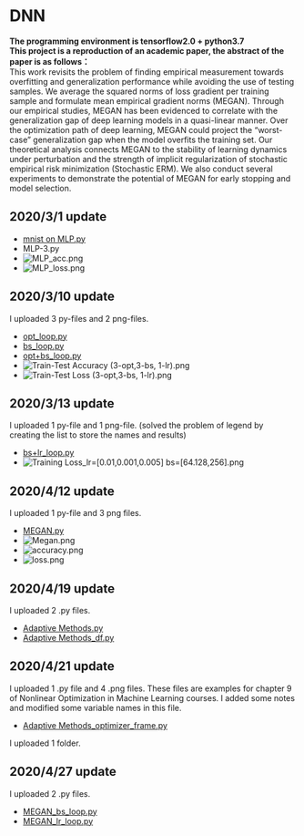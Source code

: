 # DNN

**The programming environment is tensorflow2.0 + python3.7**  
**This project is a reproduction of an academic paper, the abstract of the paper is as follows：**  
This work revisits the problem of finding empirical measurement towards overfitting and generalization performance while avoiding the use of testing samples. We average the squared norms of loss gradient per training sample and formulate mean empirical gradient norms (MEGAN). Through our empirical studies, MEGAN has been evidenced to correlate with the generalization gap of deep learning models in a quasi-linear manner. Over the optimization path of deep learning, MEGAN could project the “worst-case” generalization gap when the model overfits the training set. Our theoretical analysis connects MEGAN to the stability of learning dynamics under perturbation and the strength of implicit regularization of stochastic empirical risk minimization (Stochastic ERM). We also conduct several experiments to demonstrate the potential of MEGAN for early stopping and model selection.

## 2020/3/1 update

- [mnist on MLP.py](https://github.com/JialiZhang1016/DNN/blob/master/DNN/minist%20on%20MLP.py)
- MLP-3.py
- ![MLP_acc.png](https://github.com/JialiZhang1016/DNN/blob/master/DNN/MLP_acc.png "MLP_acc.png")
- ![MLP_loss.png](https://github.com/JialiZhang1016/DNN/blob/master/DNN/MLP_loss.png "MLP_loss.png")


## 2020/3/10 update

I uploaded 3 py-files and 2 png-files.

- [opt_loop.py](https://github.com/JialiZhang1016/DNN/blob/master/DNN/opt_loop.py)  
- [bs_loop.py](https://github.com/JialiZhang1016/DNN/blob/master/DNN/bs_loop.py)   
- [opt+bs_loop.py](https://github.com/JialiZhang1016/DNN/blob/master/DNN/opt+bs_loop.py)  
- ![Train-Test Accuracy (3-opt,3-bs, 1-lr).png](https://github.com/JialiZhang1016/DNN/blob/master/DNN/Train-Test%20Accuracy%20(3-opt%2C3-bs%2C%201-lr).png "Train-Test Accuracy (3-opt,3-bs, 1-lr).png")
- ![Train-Test Loss (3-opt,3-bs, 1-lr).png](https://github.com/JialiZhang1016/DNN/blob/master/DNN/Train-Test%20Loss%20(3-opt%2C3-bs%2C%201-lr).png "Train-Test Loss (3-opt,3-bs, 1-lr).png")


## 2020/3/13 update

I uploaded 1 py-file and 1 png-file. (solved the problem of legend by creating the list to store the names and results)

- [bs+lr_loop.py](https://github.com/JialiZhang1016/DNN/blob/master/DNN/bs+lr_loop.py)  
- ![Training Loss_lr=[0.01,0.001,0.005] bs=[64.128,256].png](https://github.com/JialiZhang1016/DNN/blob/master/DNN/training_loss_lr%3D%5B0.01%2C%200.001%2C%200.005%5D_bs%3D%5B64%2C%20128%2C%20256%5D.png "Training Loss_lr=[0.01,0.001,0.005] bs=[64.128,256].png")


## 2020/4/12 update

I uploaded 1 py-file and 3 png files.

- [MEGAN.py](https://github.com/JialiZhang1016/DNN/blob/master/DNN/MEGAN.py)
- ![Megan.png](https://github.com/JialiZhang1016/DNN/blob/master/DNN/Megan.png "Megan.png")
- ![accuracy.png](https://github.com/JialiZhang1016/DNN/blob/master/DNN/accuracy.png "accuracy.png")
- ![loss.png](https://github.com/JialiZhang1016/DNN/blob/master/DNN/loss.png "loss.png")


## 2020/4/19 update

I uploaded 2 .py files.

- [Adaptive Methods.py](https://github.com/JialiZhang1016/DNN/blob/master/DNN/Adaptive%20Methods.py)
- [Adaptive Methods_df.py](https://github.com/JialiZhang1016/DNN/blob/master/DNN/Adaptive%20Methods_df.py)


## 2020/4/21 update

I uploaded 1 .py file and 4 .png files.
These files are examples for chapter 9 of Nonlinear Optimization in Machine Learning courses.
I added some notes and modified some variable names in this file.
- [Adaptive Methods_optimizer_frame.py](https://github.com/JialiZhang1016/DNN/blob/master/DNN/Adaptive%20Methods_optimizer_frame.py)

I uploaded 1 folder.


## 2020/4/27 update

I uploaded 2 .py files.  
- [MEGAN_bs_loop.py](https://github.com/JialiZhang1016/DNN/blob/master/DNN/MEGAN_bs_loop.py)
- [MEGAN_lr_loop.py](https://github.com/JialiZhang1016/DNN/blob/master/DNN/MEGAN_lr_loop.py)
 
